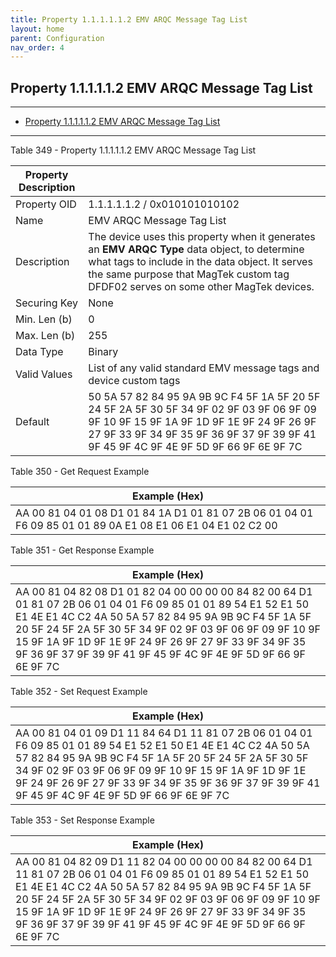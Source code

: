 ```yaml
---
title: Property 1.1.1.1.1.2 EMV ARQC Message Tag List
layout: home
parent: Configuration
nav_order: 4
---
```


## Property 1.1.1.1.1.2 EMV ARQC Message Tag List

---

- [Property 1.1.1.1.1.2 EMV ARQC Message Tag List](#property-111112-emv-arqc-message-tag-list)

---


Table 349 - Property 1.1.1.1.1.2 EMV ARQC Message Tag List

| Property Description |  |
|----|----|
| Property OID | 1.1.1.1.1.2 / 0x010101010102 |
| Name | EMV ARQC Message Tag List |
| Description | The device uses this property when it generates an **EMV ARQC Type** data object, to determine what tags to include in the data object. It serves the same purpose that MagTek custom tag DFDF02 serves on some other MagTek devices. |
| Securing Key | None |
| Min. Len (b) | 0 |
| Max. Len (b) | 255 |
| Data Type | Binary |
| Valid Values | List of any valid standard EMV message tags and device custom tags |
| Default | 50 5A 57 82 84 95 9A 9B 9C F4 5F 1A 5F 20 5F 24 5F 2A 5F 30 5F 34 9F 02 9F 03 9F 06 9F 09 9F 10 9F 15 9F 1A 9F 1D 9F 1E 9F 24 9F 26 9F 27 9F 33 9F 34 9F 35 9F 36 9F 37 9F 39 9F 41 9F 45 9F 4C 9F 4E 9F 5D 9F 66 9F 6E 9F 7C |

Table 350 - Get Request Example

| Example (Hex) |
|----|
| AA 00 81 04 01 08 D1 01 84 1A D1 01 81 07 2B 06 01 04 01 F6 09 85 01 01 89 0A E1 08 E1 06 E1 04 E1 02 C2 00 |

Table 351 - Get Response Example

| Example (Hex) |
|----|
| AA 00 81 04 82 08 D1 01 82 04 00 00 00 00 84 82 00 64 D1 01 81 07 2B 06 01 04 01 F6 09 85 01 01 89 54 E1 52 E1 50 E1 4E E1 4C C2 4A 50 5A 57 82 84 95 9A 9B 9C F4 5F 1A 5F 20 5F 24 5F 2A 5F 30 5F 34 9F 02 9F 03 9F 06 9F 09 9F 10 9F 15 9F 1A 9F 1D 9F 1E 9F 24 9F 26 9F 27 9F 33 9F 34 9F 35 9F 36 9F 37 9F 39 9F 41 9F 45 9F 4C 9F 4E 9F 5D 9F 66 9F 6E 9F 7C |

Table 352 - Set Request Example

| Example (Hex) |
|----|
| AA 00 81 04 01 09 D1 11 84 64 D1 11 81 07 2B 06 01 04 01 F6 09 85 01 01 89 54 E1 52 E1 50 E1 4E E1 4C C2 4A 50 5A 57 82 84 95 9A 9B 9C F4 5F 1A 5F 20 5F 24 5F 2A 5F 30 5F 34 9F 02 9F 03 9F 06 9F 09 9F 10 9F 15 9F 1A 9F 1D 9F 1E 9F 24 9F 26 9F 27 9F 33 9F 34 9F 35 9F 36 9F 37 9F 39 9F 41 9F 45 9F 4C 9F 4E 9F 5D 9F 66 9F 6E 9F 7C |

Table 353 - Set Response Example

| Example (Hex) |
|----|
| AA 00 81 04 82 09 D1 11 82 04 00 00 00 00 84 82 00 64 D1 11 81 07 2B 06 01 04 01 F6 09 85 01 01 89 54 E1 52 E1 50 E1 4E E1 4C C2 4A 50 5A 57 82 84 95 9A 9B 9C F4 5F 1A 5F 20 5F 24 5F 2A 5F 30 5F 34 9F 02 9F 03 9F 06 9F 09 9F 10 9F 15 9F 1A 9F 1D 9F 1E 9F 24 9F 26 9F 27 9F 33 9F 34 9F 35 9F 36 9F 37 9F 39 9F 41 9F 45 9F 4C 9F 4E 9F 5D 9F 66 9F 6E 9F 7C |

##